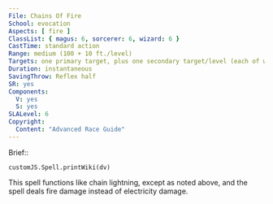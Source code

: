 ```yaml
---
File: Chains Of Fire
School: evocation
Aspects: [ fire ]
ClassList: { magus: 6, sorcerer: 6, wizard: 6 }
CastTime: standard action
Range: medium (100 + 10 ft./level)
Targets: one primary target, plus one secondary target/level (each of which must be within 30 ft. of the primary target)
Duration: instantaneous
SavingThrow: Reflex half
SR: yes
Components:
  V: yes
  S: yes
SLALevel: 6
Copyright:
  Content: "Advanced Race Guide"
---
```

Brief:: 

```dataviewjs
customJS.Spell.printWiki(dv)
```

This spell functions like chain lightning, except as noted above, and the spell deals fire damage instead of electricity damage.
